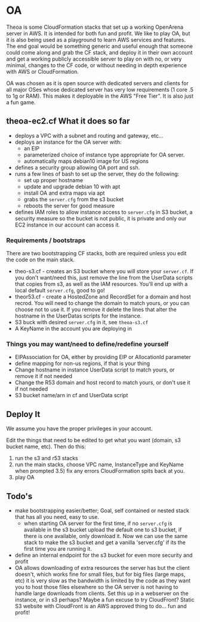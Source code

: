 # OA

Theoa is some CloudFormation stacks that set up a working OpenArena server in AWS.  It is intended for both fun and profit. We like to play OA, but it is also being used as a playground to learn AWS services and features.  The end goal would be something generic and useful enough that someone could come along and grab the CF stack, and deploy it in their own account and get a working publicly accessible server to play on with no, or very minimal, changes to the CF code, or without needing in depth experience with AWS or CloudFormation.

OA was chosen as it is open source with dedicated servers and clients for all major OSes whose dedicated server has very low requirements (1 core .5 to 1g or RAM).  This makes it deployable in the AWS "Free Tier". It is also just a fun game.

## theoa-ec2.cf What it does so far
* deploys a VPC with a subnet and routing and gateway, etc...
* deploys an instance for the OA server with:
  * an EIP
  * parameterized choice of instance type appropriate for OA server.
  * automatically maps debian10 image for US regions
* defines a security group allowing OA port and ssh.
* runs a few lines of bash to set up the server, they do the following:
  * set up proper hostname
  * update and upgrade debian 10 with apt
  * install OA and extra maps via apt
  * grabs the `server.cfg` from the s3 bucket
  * reboots the server for good measure
* defines IAM roles to allow instance access to `server.cfg` in S3 bucket, a security measure so the bucket is not public, it is private and only our EC2 instance in our account can access it.

### Requirements / bootstraps

There are two bootstrapping CF stacks, both are required unless you edit the code on the main stack.
* theo-s3.cf - creates an S3 bucket where you will store your `server.cf`. If you don't want/need this, just remove the line from the UserData scripts that copies from s3, as well as the IAM resources. You'll end up with a local default `server.cfg`, good to go!
* theor53.cf - create a HostedZone and RecordSet for a domain and host recrod. You will need to change the domain to match yours, or you can choose not to use it. If you remove it delete the lines that alter the hostname in the UserDatas scripts for the instance.
* S3 buck with desired `server.cfg` in it, see `theoa-s3.cf`
* A KeyName in the account you are deploying in

### Things you may want/need to define/redefine yourself
* EIPAssociation for OA, either by providing EIP or AllocationId parameter
* define mapping for non-us regions, if that is your thing
* Change hostname in instance UserData script to match yours, or remove it if not needed
* Change the R53 domain and host record to match yours, or don't use it if not needed
* S3 bucket name/arn in cf and UserData script

## Deploy It

We assume you have the proper privileges in your account.

Edit the things that need to be edited to get what you want (domain, s3 bucket name, etc). Then do this:

1) run the s3 and r53 stacks
2) run the main stacks, choose VPC name, InstanceType and KeyName when prompted
3.5) fix any errors CloudFormation spits back at you.
4) play OA


## Todo's
* make bootstrapping easier/better; Goal, self contained or nested stack that has all you need, easy to use.
  * when starting OA server for the first time, if no `server.cfg` is available in the s3 bucket upload the default one to s3 bucket, if there is one available, only download it. Now we can use the same stack to make the s3 bucket and get a vanilla 'server.cfg' if its the first time you are running it.
* define an internal endpoint for the s3 bucket for even more security and profit
* OA allows downloading of extra resources the server has but the client doesn't, which works fine for small files, but for big files (large maps, etc) it is very slow as the bandwidth is limited by the code as they want you to host those files elsewhere so the OA server is not having to handle large downloads from clients. Set this up in a webserver on the instance, or in s3 perhaps? Maybe a fun excuse to try CloudFront? Static S3 website with CloudFront is an AWS approved thing to do... fun and profit!
